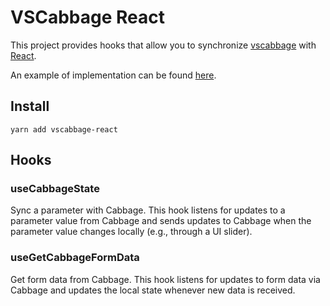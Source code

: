 # VSCabbage React

This project provides hooks that allow you to synchronize [vscabbage](https://github.com/rorywalsh/vscabbage) with [React](https://github.com/facebook/react).

An example of implementation can be found [here](https://github.com/hdale94/vscabbage-react-example).

## Install

    yarn add vscabbage-react

## Hooks

### useCabbageState

Sync a parameter with Cabbage. This hook listens for updates to a parameter value from Cabbage and sends updates to Cabbage when the parameter value changes locally (e.g., through a UI slider).

### useGetCabbageFormData

Get form data from Cabbage. This hook listens for updates to form data via Cabbage and updates the local state whenever new data is received.
